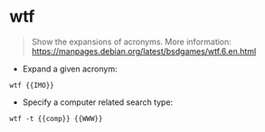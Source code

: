# wtf

> Show the expansions of acronyms.
> More information: <https://manpages.debian.org/latest/bsdgames/wtf.6.en.html>

- Expand a given acronym:

`wtf {{IMO}}`

- Specify a computer related search type:

`wtf -t {{comp}} {{WWW}}`
